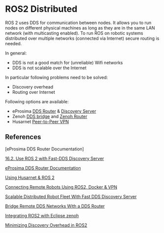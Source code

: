 # ROS2 Distributed

ROS 2 uses DDS for communication between nodes. It allows you to run nodes on different physical machines as long as they are in the same LAN network (with multicasting enabled). To run ROS on robotic systems distributed over multiple networks (connected via Internet) secure routing is needed.

In general:

- DDS is not a good match for (unreliable) Wifi networks
- DDS is not scalable over the Internet

In particular following problems need to be solved:

- Discovery overhead
- Routing over Internet

Following options are available:

- eProsima [DDS Router](https://eprosima.com/index.php/products-all/eprosima-dds-router) & [Discovery Server](https://eprosima.com/index.php/products-all/tools/eprosima-discovery-server)
- Zenoh [DDS bridge](https://github.com/eclipse-zenoh/zenoh-plugin-dds) and [Zenoh Router](https://zenoh.io/docs/getting-started/installation/)
- Husarnet [Peer-to-Peer VPN](https://husarnet.com/docs/tutorial-ros2)

## References

[eProsima DDS Router Documentation]

[16.2. Use ROS 2 with Fast-DDS Discovery Server](https://fast-dds.docs.eprosima.com/en/latest/fastdds/ros2/discovery_server/ros2_discovery_server.html)

[eProsima DDS Router Documentation](https://eprosima-dds-router.readthedocs.io/en/latest/)

[Using Husarnet & ROS 2](https://husarnet.com/docs/tutorial-ros2/)

[Connecting Remote Robots Using ROS2, Docker & VPN](https://husarnet.com/blog/ros2-docker)

[Scalable Distributed Robot Fleet With Fast DDS Discovery Server](https://husarnet.com/blog/ros2-dds-discovery-server/)

[Bridge Remote DDS Networks With a DDS Router](https://husarnet.com/blog/ros2-dds-router/)

[Integrating ROS2 with Eclipse zenoh](https://zenoh.io/blog/2021-04-28-ros2-integration/)

[Minimizing Discovery Overhead in ROS2](https://zenoh.io/blog/2021-03-23-discovery/)